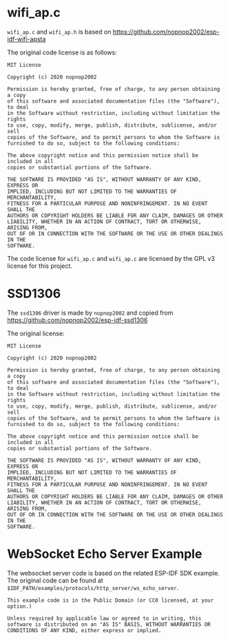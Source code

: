 # wifi_ap.c

`wifi_ap.c` and `wifi_ap.h` is based on https://github.com/nopnop2002/esp-idf-wifi-apsta

The original code license is as follows:

```
MIT License

Copyright (c) 2020 nopnop2002

Permission is hereby granted, free of charge, to any person obtaining a copy
of this software and associated documentation files (the "Software"), to deal
in the Software without restriction, including without limitation the rights
to use, copy, modify, merge, publish, distribute, sublicense, and/or sell
copies of the Software, and to permit persons to whom the Software is
furnished to do so, subject to the following conditions:

The above copyright notice and this permission notice shall be included in all
copies or substantial portions of the Software.

THE SOFTWARE IS PROVIDED "AS IS", WITHOUT WARRANTY OF ANY KIND, EXPRESS OR
IMPLIED, INCLUDING BUT NOT LIMITED TO THE WARRANTIES OF MERCHANTABILITY,
FITNESS FOR A PARTICULAR PURPOSE AND NONINFRINGEMENT. IN NO EVENT SHALL THE
AUTHORS OR COPYRIGHT HOLDERS BE LIABLE FOR ANY CLAIM, DAMAGES OR OTHER
LIABILITY, WHETHER IN AN ACTION OF CONTRACT, TORT OR OTHERWISE, ARISING FROM,
OUT OF OR IN CONNECTION WITH THE SOFTWARE OR THE USE OR OTHER DEALINGS IN THE
SOFTWARE.
```

The code license for `wifi_ap.c` and `wifi_ap.c` are licensed by the GPL v3 license for this project. 

# SSD1306

The `ssd1306` driver is made by `nopnop2002` and copied from https://github.com/nopnop2002/esp-idf-ssd1306

The original license:

```
MIT License

Copyright (c) 2020 nopnop2002

Permission is hereby granted, free of charge, to any person obtaining a copy
of this software and associated documentation files (the "Software"), to deal
in the Software without restriction, including without limitation the rights
to use, copy, modify, merge, publish, distribute, sublicense, and/or sell
copies of the Software, and to permit persons to whom the Software is
furnished to do so, subject to the following conditions:

The above copyright notice and this permission notice shall be included in all
copies or substantial portions of the Software.

THE SOFTWARE IS PROVIDED "AS IS", WITHOUT WARRANTY OF ANY KIND, EXPRESS OR
IMPLIED, INCLUDING BUT NOT LIMITED TO THE WARRANTIES OF MERCHANTABILITY,
FITNESS FOR A PARTICULAR PURPOSE AND NONINFRINGEMENT. IN NO EVENT SHALL THE
AUTHORS OR COPYRIGHT HOLDERS BE LIABLE FOR ANY CLAIM, DAMAGES OR OTHER
LIABILITY, WHETHER IN AN ACTION OF CONTRACT, TORT OR OTHERWISE, ARISING FROM,
OUT OF OR IN CONNECTION WITH THE SOFTWARE OR THE USE OR OTHER DEALINGS IN THE
SOFTWARE.
```

# WebSocket Echo Server Example

The websocket server code is based on the related ESP-IDF SDK example.
The original code can be found at `$IDF_PATH/examples/protocols/http_server/ws_echo_server`.

```
This example code is in the Public Domain (or CC0 licensed, at your option.)

Unless required by applicable law or agreed to in writing, this
software is distributed on an "AS IS" BASIS, WITHOUT WARRANTIES OR
CONDITIONS OF ANY KIND, either express or implied.
```
